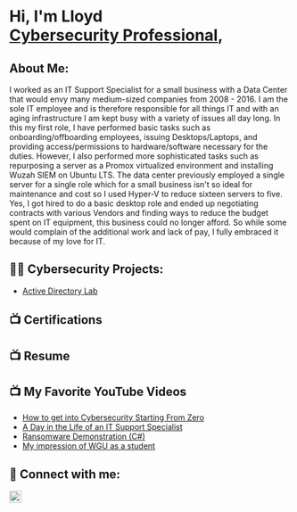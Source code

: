 <h1>Hi, I'm Lloyd <br/><a href="https://github.com/llawrence1969"></a> <a href="https://www.linkedin.com/in/lloyd-lawrence-b4633064/">Cybersecurity Professional</a>, <a href="https://www.youtube.com/llawrence1969"></a></h1>


<h2>About Me:</h2>
I worked as an IT Support Specialist for a small business with a Data Center that would envy many medium-sized companies from 2008 - 2016.
I am the sole IT employee and is therefore responsible for all things IT and with an aging infrastructure I am kept busy with a variety of issues all day long. 
In this my first role, I have performed basic tasks such as onboarding/offboarding employees, issuing Desktops/Laptops, and providing access/permissions to hardware/software necessary for the duties.
However, I also performed more sophisticated tasks such as repurposing a server as a Promox virtualized environment and installing Wuzah SIEM on Ubuntu LTS.
The data center previously employed a single server for a single role which for a small business isn't so ideal for maintenance and cost so I used Hyper-V to reduce sixteen servers to five.
Yes, I got hired to do a basic desktop role and ended up negotiating contracts with various Vendors and finding ways to reduce the budget spent on IT equipment, this business could no longer afford.
So while some would complain of the additional work and lack of pay, I fully embraced it because of my love for IT.

<h2>👨‍💻 Cybersecurity Projects:</h2>

  - [Active Directory Lab](https://github.com/joshmadakor1/Algorithms-Practice)

<h2>📺 Certifications</h2>


<h2>📺 Resume</h2>


<h2>📺 My Favorite YouTube Videos</h2>

- [How to get into Cybersecurity Starting From Zero](https://www.youtube.com/watch?v=a83ASGn_V_s)
- [A Day in the Life of an IT Support Specialist](https://www.youtube.com/watch?v=uHy3oM7NnoU)
- [Ransomware Demonstration (C#)](https://www.youtube.com/watch?v=OfvdQeh79s0)
- [My impression of WGU as a student](https://www.youtube.com/watch?v=E2MwRWxDBkA)

<h2> 🤳 Connect with me:</h2>

[<img align="left" alt="JoshMadakor | YouTube" width="22px" src="https://cdn.jsdelivr.net/npm/simple-icons@v3/icons/youtube.svg" />][youtube]


[YouTube]: https://www.youtube.com/llawrence1969
[LinkedIn]: https://linkedin.com/in/lloyd-lawrence-b4633064

<!--
**llawrence1969/llawrence1969** is a ✨ _special_ ✨ repository because its `README.md` (this file) appears on your GitHub profile.

Here are some ideas to get you started:

- 🔭 I’m currently working on ...
- 🌱 I’m currently learning ...
- 👯 I’m looking to collaborate on ...
- 🤔 I’m looking for help with ...
- 💬 Ask me about ...
- 📫 How to reach me: ...
- ⚡ Fun fact: ...
-->
